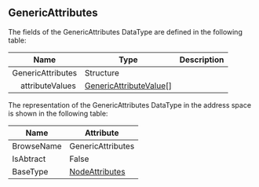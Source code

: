 <!-- datatype -->
## GenericAttributes
<!-- end of description -->
The fields of the GenericAttributes DataType are defined in the following table:  

|Name|Type|Description|
|---|---|---|
|GenericAttributes|Structure||
|&nbsp;&nbsp;&nbsp;&nbsp;attributeValues|[GenericAttributeValue](../../../Part4/Services/GenericAttributeValue/readme.md)[]||

The representation of the GenericAttributes DataType in the address space is shown in the following table:  

|Name|Attribute|
|---|---|
|BrowseName|GenericAttributes|
|IsAbtract|False|
|BaseType|[NodeAttributes](../../../Part4/Services/NodeAttributes/readme.md)|

